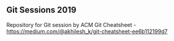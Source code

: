 ## Git Sessions 2019

Repository for Git session by ACM
Git Cheatsheet - https://medium.com/@akhilesh_k/git-cheatsheet-ee6b112199d7
